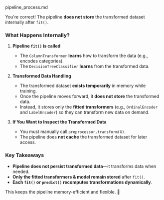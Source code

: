 pipeline_process.md

You're correct! The pipeline **does not store** the transformed dataset internally after `fit()`.  

### **What Happens Internally?**  
1. **Pipeline `fit()` is called**  
   - The `ColumnTransformer` **learns** how to transform the data (e.g., encodes categories).  
   - The `DecisionTreeClassifier` **learns** from the transformed data.  

2. **Transformed Data Handling**  
   - The transformed dataset **exists temporarily** in memory while training.  
   - Once the pipeline moves forward, it **does not store** the transformed data.  
   - Instead, it stores only the **fitted transformers** (e.g., `OrdinalEncoder` and `LabelEncoder`) so they can transform new data on demand.

3. **If You Want to Inspect the Transformed Data**  
   - You must manually call `preprocessor.transform(X)`.  
   - The pipeline does **not cache** the transformed dataset for later access.

### **Key Takeaways**  
- **Pipeline does not persist transformed data**—it transforms data when needed.  
- **Only the fitted transformers & model remain stored** after `fit()`.  
- **Each `fit()` or `predict()` recomputes transformations dynamically**.  

This keeps the pipeline memory-efficient and flexible. 🚀